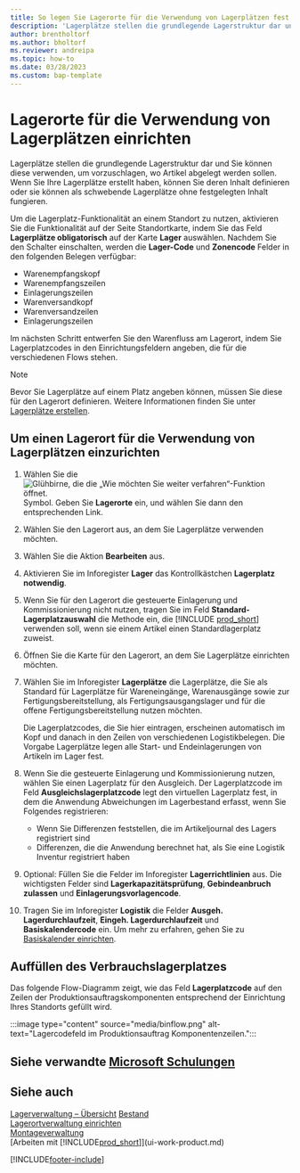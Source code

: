 ```yaml
---
title: So legen Sie Lagerorte für die Verwendung von Lagerplätzen fest
description: 'Lagerplätze stellen die grundlegende Lagerstruktur dar und werden verwendet, um Vorschläge zur Einlagerung von Artikeln zu erstellen.'
author: brentholtorf
ms.author: bholtorf
ms.reviewer: andreipa
ms.topic: how-to
ms.date: 03/28/2023
ms.custom: bap-template
---
```


# <a name="set-up-locations-to-use-bins"></a><a name="set-up-locations-to-use-bins"></a>Lagerorte für die Verwendung von Lagerplätzen einrichten

Lagerplätze stellen die grundlegende Lagerstruktur dar und Sie können diese verwenden, um vorzuschlagen, wo Artikel abgelegt werden sollen. Wenn Sie Ihre Lagerplätze erstellt haben, können Sie deren Inhalt definieren oder sie können als schwebende Lagerplätze ohne festgelegten Inhalt fungieren.

Um die Lagerplatz-Funktionalität an einem Standort zu nutzen, aktivieren Sie die Funktionalität auf der Seite Standortkarte, indem Sie das Feld **Lagerplätze obligatorisch** auf der Karte **Lager** auswählen. Nachdem Sie den Schalter einschalten, werden die **Lager-Code** und **Zonencode** Felder in den folgenden Belegen verfügbar:

* Warenempfangskopf
* Warenempfangszeilen
* Einlagerungszeilen
* Warenversandkopf
* Warenversandzeilen
* Einlagerungszeilen

Im nächsten Schritt entwerfen Sie den Warenfluss am Lagerort, indem Sie Lagerplatzcodes in den Einrichtungsfeldern angeben, die für die verschiedenen Flows stehen.  

> [!NOTE]  
> Bevor Sie Lagerplätze auf einem Platz angeben können, müssen Sie diese für den Lagerort definieren. Weitere Informationen finden Sie unter  [Lagerplätze erstellen](warehouse-how-to-create-individual-bins.md).  

## <a name="to-set-up-a-location-to-use-bins"></a><a name="to-set-up-a-location-to-use-bins"></a>Um einen Lagerort für die Verwendung von Lagerplätzen einzurichten

1. Wählen Sie die ![Glühbirne, die die „Wie möchten Sie weiter verfahren“-Funktion öffnet.](media/ui-search/search_small.png "Wie möchten Sie weiter verfahren?") Symbol. Geben Sie **Lagerorte** ein, und wählen Sie dann den entsprechenden Link.  
2. Wählen Sie den Lagerort aus, an dem Sie Lagerplätze verwenden möchten.  
3. Wählen Sie die Aktion **Bearbeiten** aus.  
4. Aktivieren Sie im Inforegister **Lager** das Kontrollkästchen **Lagerplatz notwendig**.  
5. Wenn Sie für den Lagerort die gesteuerte Einlagerung und Kommissionierung nicht nutzen, tragen Sie im Feld **Standard-Lagerplatzauswahl** die Methode ein, die [!INCLUDE [prod_short](includes/prod_short.md)] verwenden soll, wenn sie einem Artikel einen Standardlagerplatz zuweist.  
6. Öffnen Sie  die Karte für den Lagerort, an dem Sie Lagerplätze einrichten möchten.
7. Wählen Sie im Inforegister **Lagerplätze** die Lagerplätze, die Sie als Standard für Lagerplätze für Wareneingänge, Warenausgänge sowie zur Fertigungsbereitstellung, als Fertigungsausgangslager und für die offene Fertigungsbereitstellung nutzen möchten.  

    Die Lagerplatzcodes, die Sie hier eintragen, erscheinen automatisch im Kopf und danach in den Zeilen von verschiedenen Logistikbelegen. Die Vorgabe Lagerplätze legen alle Start- und Endeinlagerungen von Artikeln im Lager fest.  
8. Wenn Sie die gesteuerte Einlagerung und Kommissionierung nutzen, wählen Sie einen Lagerplatz für den Ausgleich. Der Lagerplatzcode im Feld **Ausgleichslagerplatzcode** legt den virtuellen Lagerplatz fest, in dem die Anwendung Abweichungen im Lagerbestand erfasst, wenn Sie Folgendes registrieren:

    * Wenn Sie Differenzen feststellen, die im Artikeljournal des Lagers registriert sind
    * Differenzen, die die Anwendung berechnet hat, als Sie eine Logistik Inventur registriert haben  
9. Optional: Füllen Sie die Felder im Inforegister **Lagerrichtlinien** aus. Die wichtigsten Felder sind **Lagerkapazitätsprüfung**, **Gebindeanbruch zulassen** und **Einlagerungsvorlagencode**.  
10. Tragen Sie im Inforegister **Logistik** die Felder **Ausgeh. Lagerdurchlaufzeit**, **Eingeh. Lagerdurchlaufzeit** und **Basiskalendercode** ein. Um mehr zu erfahren, gehen Sie zu [Basiskalender einrichten](across-how-to-assign-base-calendars.md).

## <a name="fill-in-the-consumption-bin"></a><a name="fill-in-the-consumption-bin"></a>Auffüllen des Verbrauchslagerplatzes

Das folgende Flow-Diagramm zeigt, wie das Feld **Lagerplatzcode** auf den Zeilen der Produktionsauftragskomponenten entsprechend der Einrichtung Ihres Standorts gefüllt wird.

:::image type="content" source="media/binflow.png" alt-text="Lagercodefeld im Produktionsauftrag Komponentenzeilen.":::

## <a name="see-related-microsoft-training"></a><a name="see-related-microsoft-training"></a>Siehe verwandte [Microsoft Schulungen](/training/modules/configure-bins-location/)

## <a name="see-also"></a><a name="see-also"></a>Siehe auch

[Lagerverwaltung – Übersicht](design-details-warehouse-management.md)
[Bestand](inventory-manage-inventory.md)  
[Lagerortverwaltung einrichten](warehouse-setup-warehouse.md)  
[Montageverwaltung](assembly-assemble-items.md)  
[Arbeiten mit [!INCLUDE[prod_short](includes/prod_short.md)]](ui-work-product.md)

[!INCLUDE[footer-include](includes/footer-banner.md)]
